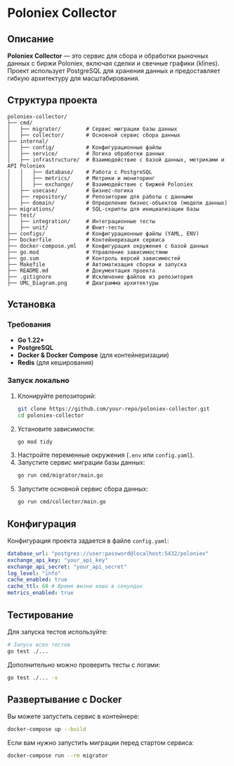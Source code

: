 # Poloniex Collector

## Описание
**Poloniex Collector** — это сервис для сбора и обработки рыночных данных с биржи Poloniex, включая сделки и свечные графики (klines). Проект использует PostgreSQL для хранения данных и предоставляет гибкую архитектуру для масштабирования.

## Структура проекта
```
poloniex-collector/
├── cmd/
│   ├── migrator/        # Сервис миграции базы данных
│   ├── collector/       # Основной сервис сбора данных
├── internal/
│   ├── config/          # Конфигурационные файлы
│   ├── service/         # Логика обработки данных
│   ├── infrastructure/  # Взаимодействие с базой данных, метриками и API Poloniex
│   │   ├── database/    # Работа с PostgreSQL
│   │   ├── metrics/     # Метрики и мониторинг
│   │   ├── exchange/    # Взаимодействие с биржей Poloniex
│   ├── usecase/         # Бизнес-логика
│   ├── repository/      # Репозитории для работы с данными
│   ├── domain/          # Определение бизнес-объектов (модели данных)
├── migrations/          # SQL-скрипты для инициализации базы
├── test/
│   ├── integration/     # Интеграционные тесты
│   ├── unit/            # Юнит-тесты
├── configs/             # Конфигурационные файлы (YAML, ENV)
├── Dockerfile           # Контейнеризация сервиса
├── docker-compose.yml   # Конфигурация окружения с базой данных
├── go.mod               # Управление зависимостями
├── go.sum               # Контроль версий зависимостей
├── Makefile             # Автоматизация сборки и запуска
├── README.md            # Документация проекта
├── .gitignore           # Исключение файлов из репозитория
├── UML_Diagram.png      # Диаграмма архитектуры
```

## Установка

### Требования
- **Go 1.22+**
- **PostgreSQL**
- **Docker & Docker Compose** (для контейнеризации)
- **Redis** (для кеширования)

### Запуск локально
1. Клонируйте репозиторий:
   ```sh
   git clone https://github.com/your-repo/poloniex-collector.git
   cd poloniex-collector
   ```
2. Установите зависимости:
   ```sh
   go mod tidy
   ```
3. Настройте переменные окружения (`.env` или `config.yaml`).
4. Запустите сервис миграции базы данных:
   ```sh
   go run cmd/migrator/main.go
   ```
5. Запустите основной сервис сбора данных:
   ```sh
   go run cmd/collector/main.go
   ```

## Конфигурация
Конфигурация проекта задается в файле `config.yaml`:
```yaml
database_url: "postgres://user:password@localhost:5432/poloniex"
exchange_api_key: "your_api_key"
exchange_api_secret: "your_api_secret"
log_level: "info"
cache_enabled: true
cache_ttl: 60 # Время жизни кеша в секундах
metrics_enabled: true
```

## Тестирование
Для запуска тестов используйте:
```sh
# Запуск всех тестов
go test ./...
```

Дополнительно можно проверить тесты с логами:
```sh
go test ./... -v
```

## Развертывание с Docker
Вы можете запустить сервис в контейнере:
```sh
docker-compose up --build
```

Если вам нужно запустить миграции перед стартом сервиса:
```sh
docker-compose run --rm migrator
```

